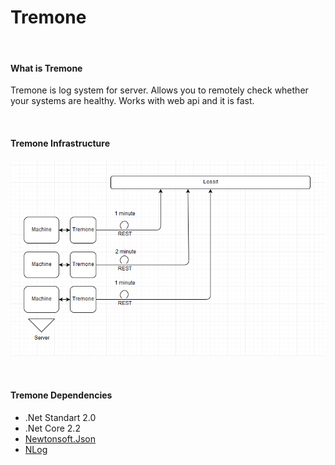 # Tremone

<br>

#### What is Tremone

Tremone is log system for server. 
Allows you to remotely check whether your systems are healthy.
Works with web api and it is fast.

<br>

#### Tremone Infrastructure

![Tremone](https://raw.githubusercontent.com/veysel/Tremone/master/content/tremone_infra.png)

<br>

#### Tremone Dependencies

*  .Net Standart 2.0
*  .Net Core 2.2
*  [Newtonsoft.Json](https://www.newtonsoft.com/json)
*  [NLog](https://nlog-project.org/)